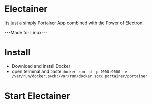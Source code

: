 # Electainer
Its just a simply Portainer App combined with the Power of Electron.

---Made for Linux---

# Install
- Download and install Docker
- open terminal and paste 
`docker run -d -p 9000:9000 -v /var/run/docker.sock:/var/run/docker.sock portainer/portainer`

# Start Electainer
